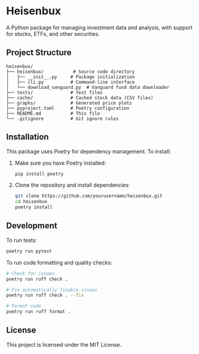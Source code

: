 # Heisenbux

A Python package for managing investment data and analysis, with support for stocks, ETFs, and other securities.

## Project Structure

```
heisenbux/
├── heisenbux/           # Source code directory
│   ├── __init__.py     # Package initialization
│   ├── cli.py          # Command-line interface
│   └── download_vanguard.py  # Vanguard fund data downloader
├── tests/              # Test files
├── cache/              # Cached stock data (CSV files)
├── graphs/             # Generated price plots
├── pyproject.toml      # Poetry configuration
├── README.md           # This file
└── .gitignore          # Git ignore rules
```

## Installation

This package uses Poetry for dependency management. To install:

1. Make sure you have Poetry installed:
   ```bash
   pip install poetry
   ```

2. Clone the repository and install dependencies:
   ```bash
   git clone https://github.com/yourusername/heisenbux.git
   cd heisenbux
   poetry install
   ```

## Development

To run tests:
```bash
poetry run pytest
```

To run code formatting and quality checks:
```bash
# Check for issues
poetry run ruff check .

# Fix automatically fixable issues
poetry run ruff check . --fix

# Format code
poetry run ruff format .
```

## License

This project is licensed under the MIT License.
